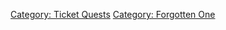 [Category: Ticket Quests](Category:_Ticket_Quests "wikilink") [Category:
Forgotten One](Category:_Forgotten_One "wikilink")
